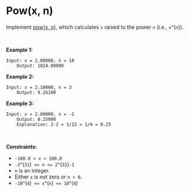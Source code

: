 # Pow(x, n)


Implement [pow(x, n)](http://www.cplusplus.com/reference/valarray/pow/),
which calculates `x` raised to the power `n` (i.e., `x`^(`n`)).

 

**Example 1:**

    Input: x = 2.00000, n = 10
        Output: 1024.00000
        

**Example 2:**

    Input: x = 2.10000, n = 3
        Output: 9.26100
        

**Example 3:**

    Input: x = 2.00000, n = -2
        Output: 0.25000
        Explanation: 2-2 = 1/22 = 1/4 = 0.25
        

 

**Constraints:**

- `-100.0 < x < 100.0`
- `-2`^(`31`)` <= n <= 2`^(`31`)`-1`
- `n` is an integer.
- Either `x` is not zero or `n > 0`.
- `-10`^(`4`)` <= x`^(`n`)` <= 10`^(`4`)
